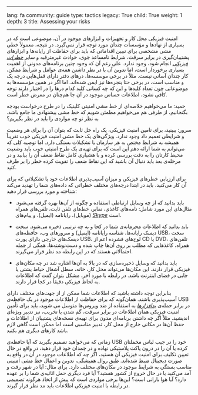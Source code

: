 

---

lang: fa
community: guide
type: tactics
legacy: True
child: True
weight: 1
depth: 3
title: Assessing your risks

---

امنیت فیزیکی محل کار و تجهیزات و ابزارهای موجود در آن، موضوعی است که در بسیاری از نهادها و مؤسسات چندان مورد توجه قرار نمی‌گیرد. در نتیجه، معمولاً خطی مشی مشخصی برای تبیین اقداماتی که باید برای حفاظت از رایانه‌ها و ابزارهای پشتیبان‌گیری در برابر سرقت، شرایط نامساعد جوی، حوادث غیرمترقبه و سایر [*خطرات فیزیکی*](/fa/glossary#Physical_threat) انجام شود، وجود ندارد. علی رغم آن که وجود چنین برنامه‌های مدونی از اهمیت بسیاری برخوردار است، اما تدوین آن‌ با در نظر داشتن همه‌ی عوامل و شرایط ممکن، کار چندان آسانی نیست. مثلاً در برخی موسسه‌ها، درهای دفتر دارای قفل‌هایی درجه یک و مناسب است، در برخی حتا پنجره‌ها نیز ایمن شده‌اند. اما اگر در همین مؤسسه‌ها به موضوعاتی چون تعداد کلیدها و این که چه کسانی کلید کدام درها را در اختیار دارند توجه کافی نشود، اطلاعات حساس موجود در آن جا هم‌چنان در معرض خطر است.

<div class=background markdown=1>
حمید: ما می‌خواهیم خلاصه‌ای از خط مشی امنیتی کلینیک را در طرح درخواست بودجه بگنجانیم، از طرفی هم می‌خواهیم مطمئن شویم که خط مشی پیشنهادی ما جامع باشد. به نظر تو چه مواردی را باید در نظر بگیریم؟

سرور: ببینید، برای تامین امنیت فیزیکی، یک راه حل ثابت که بتوان آن را برای هر وضعیت و شرایطی تعمیم داد وجود ندارد. ویژگی‌های یک خط مشی امنیت فیزیکی خوب تقریباً همیشه به شرایط مختص به هر سازمان یا تشکیلات بستگی دارد. اما توصیه کلی که می‌توانم به شما ارائه دهم این است که برای تهیه‌ی یک طرح امنیتی خوب باید وضعیت محیط کارتان را به دقت بررسی کرده و با هشیاری کامل نقاط ضعف آن را بیابید و در مرحله‌ی بعد باید دنبال آن باشید که این نقاط ضعف را تقویت کرده خطر را بر طرف کنید.
</div>


برای ارزیابی خطرهای فیزیکی و میزان آسیب‌پذیری اطلاعات خود یا تشکیلاتی که برای آن کار می‌کنید، باید در ابتدا درجه‌های مختلف خطراتی که داده‌های شما را تهدید می‌کند شناخته و مورد بررسی قرار دهید:

- باید بدانید که از چه وسایل ارتباطی استفاده و چگونه از آن‌ها بهره گرفته می‌شود. مثال‌های این مورد شامل: نامه‌های کاغذی، نمابر، خط‌های تلفن ثابت، تلفن‌های همراه (موبایل)، رایانامه (ایمیل)، و پیام‌های [*Skype*](/fa/glossary#Skype) است.

- باید بدانید که اطلاعات محرمانه‌ی شما در کجا و به چه ترتیبی ذخیره می‌شود. سخت دیسک رایانه‌ها، شناسه رایانامه (ایمیل) و سرورهای وب، حافظه‌های USB، سخت دیسک‌های خارجی دارای پورت USB، لوح‌های فشرده اعم از CD یا DVD، تلفن‌های همراه، کاغذهایی که مطلب بر روی آن‌ها چاپ شده و دست‌نوشته‌ها، همگی از جمله احتمالاتی هستند که در این رابطه مد نظر قرار می‌گیرند.

- باید بدانید که وسایل ذخیره‌سازی که در بالا به آن‌ها اشاره شد در چه مکان‌های فیزیکی قرار دارند. این مکان‌ها می‌تواند محل کار، خانه، سطل آشغال حیاط پشتی یا جایی در فضای اینترنت باشد. در رابطه با مورد آخر، مشکل بتوان گفت که اطلاعات به لحاظ فیزیکی دقیقاً در کجا قرار دارند.

بنابراین توجه داشته باشید که اطلاعات شما ممکن از از جهت‌های مختلف دارای آسیب‌‌پذیری باشند. همان‌گونه که برای حفاظت از اطلاعات موجود در یک حافظه‌ی USB در برابر حمله‌ی [*بدافزارها*](/fa/glossary#Malware) به استفاده از ضد ویروس‌ها متوسل می شوید، باید برای تأمین امنیت فیزیکی همان اطلاعات در برابر سرقت، گم شدن یا تخریب، نیز تدبیر ویژه‌ای اندیشید. مثلاً اگر چه داشتن برنامه‌ای مدون برای تهیه‌ی نسخه‌های پشتیبان از اطلاعات و حفظ آن‌ها در مکانی خارج از محل کار، تدبیر مناسبی است اما ممکن است گاهی لازم باشد کارهای دیگری هم بکنید.

زمانی که می‌خواهید تصمیم بگیرید که آیا حافظه‌ی USB خود را در جیب لباس مخملتان کرده یا آن را در درون پاکت پلاستیکی نهاده و در چمدان خود قرار دهید، در‌ واقع در حال تعیین تکلیف برای امنیت فیزیکی آن هستید، اگر چه که اطلاعات موجود در آن در‌ واقع به صورت دیجیتال ضبظ شده‌اند. طبق روال همیشگی، تدوین و اعمال خط مشی امنیتی مناسب بستگی به شرایط موجود در مکان‌های مختلف دارد. برای مثال: آیا در شهر رفت و آمد می‌کنید یا در حال خروج از کشور هستید؟ آیا فرد دیگری حمل اثاثیه‌ی شما را بر عهده دارد؟ آیا هوا بارانی است؟ این‌ها برخی مواردی است که پیش از اتخاذ هرگونه تصمیمی در رابطه با امنیت فیزیکی اطلاعات باید مد نظر قرار گیرند.


